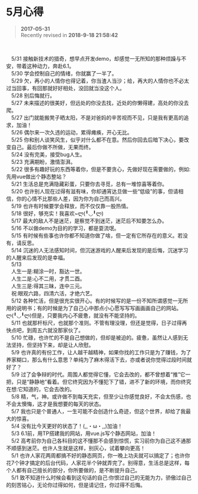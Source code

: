 # 5月心得
>  **2017-05-31**  
> Recently revised in **2018-9-18 21:58:42**

<br>

&emsp;5/31 接触新技术的猎奇，想早点开发demo，却感觉一无所知的那种烦躁与不安，带着这种动力，奔赴6.1。  
&emsp;5/30 学会控制自己的情绪，你就赢了一半了。  
&emsp;5/29 欠，再小的人情你也得记着，你当渣人当沙；给，再大的人情你也不必太过当回事，有回那就好好相处，没回就当没这个人。  
&emsp;5/28 别后悔就行。  
&emsp;5/27 未来描述的很美好，但远处的你没去找，近处的你懒得建，高处的你没去爬。  
&emsp;5/27 出门就能搬凳子晒太阳，不是对爸妈的辛苦视而不见，只是我有更高的追求，加油！  
&emsp;5/26 偶尔来一次久违的运动，累得瘫痪，开心无比。  
&emsp;5/25 你和别人谈笑风生，似乎对什么都不在意。然后你回去后暗下决心，要改变自己。最后你做不所做，无果而终。  
&emsp;5/24 没有完美，接受bug人生。  
&emsp;5/23 充满期盼，激情澎湃。  
&emsp;5/22 很多有趣好玩的东西等着你，但是不要贪心，先做好现在需要做的，例如:先用vue做出个静态整站？  
&emsp;5/21 生活总是充满隐藏彩蛋，只要你去寻觅，总有一堆惊喜等着你。  
&emsp;5/20 也许别人现在过得有滋有味，你却通宵达旦做一些“低级”的事，但请相信，你的心情不比那些人差，因为你为自己而高兴。  
&emsp;5/19 也许有时候要学会释放，而不仅仅靠一股热情。  
&emsp;5/18 很好，够充实！我喜欢~ლ(╹◡╹ლ)  
&emsp;5/17 最大的敌人不是迷茫，是察觉不到迷茫，迷茫后不知要怎么办。  
&emsp;5/16 不以做demo为目的的学习，都是耍流氓。  
&emsp;5/15 有时候有些事也许你都不知道你做了啥，但一定有它所存在的意义。若没有，请反思。  
&emsp;5/14 沉迷的人无法感知时间，但沉迷游戏的人醒来后发现的是后悔，沉迷学习的人醒来后发现的是幸福。  
&emsp;5/13   
&emsp;人生一是:糊涂一时，豁达一世。  
&emsp;人生二是:心不二用，才贯二酉。  
&emsp;人生三是:得其三昧，连中三元。  
&emsp;祝:眼观六路，四清六活，才绝六艺。  
&emsp;5/12 各种忙活，但是很充实很开心。有的时候写的是一份不知所谓感觉一无所用的说明书；有的时候是为了自己心中那点小心愿写写写画画画自己的网站。ლ(╹◡╹ლ)但是，只要我内心不疲惫，就没有不能坚持的。  
&emsp;5/11 也就那杆标尺，也就那个准则。不管有理没理，但还是觉得，日子过得再快点吧，到周五六就没那家伙了。  
&emsp;5/10 忙碌，也许忙的不是自己想做的，但却是被迫的。疲惫，虽然让人感到无法坚持，但坚持下来，却是让人欣慰。  
&emsp;5/9 也许真的有份工作，让人越干越精神，如果你找的工作只是为了赚钱，为了养家糊口，那么有什么意思？单纯为了麻木得活下去，亦或者说你觉得过段时间就好了？  
&emsp;5/9 过了会争辩的时代。周围人都觉得它懂，它会去改的，都不曾想着“推”它一把，只是“静静地”看着。但它终究因为不懂犯下了错，进不了新的环境，而你终究在想:它知道的，它会去改的。  
&emsp;5/8 精，气，神。或许做不到每天充实，但至少让你感觉良好，不会太伤感，也不会太懊悔，这才是我想要的每天的状态。  
&emsp;5/7 我也只是个普通人，一生可能不会创造什么奇迹，但这个世界，却给了我最大的惊喜。  
&emsp;5/4 没有比今天更好的状态了！(,,・ω・,,)加油！  
&emsp;5/3 6.1前，用TP搭建我的网站，用vue.js写个静态网站，加油！  
&emsp;5/2 高考前你为自己各科目的这不懂那不会感到惊慌，实习前你为自己这不通那不顺感到迷茫。也许人生就是这样，别灰心，试着攀向更高！  
&emsp;5/1 也许人家花两周都搞不好的静态网页，你一晚上功夫就可以搞定了；也许你花7个钟才搞定的后台代码，人家花半个钟就弄完了。别得意，生活总是这样，每个人都有自己擅长的部分，你所要做的，是不断提升自己。  
&emsp;5/1 致不知道什么时候会看到这句话的自己:你恨过自己的无能为力，骄傲过自己的刻苦铭心，无论你过得如何，但是请记住，你过得不后悔。  

<br>

 